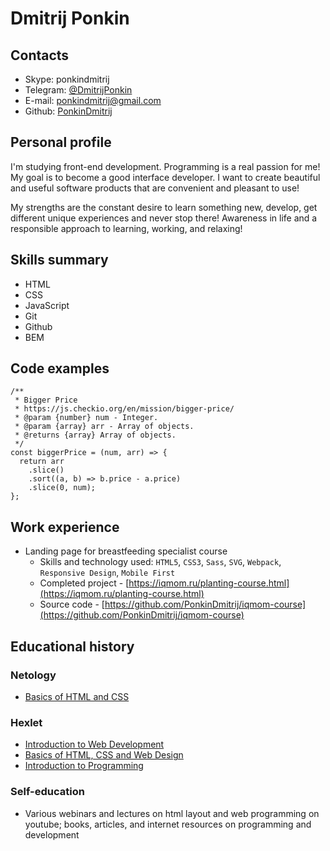 # Dmitrij Ponkin

## Contacts

- Skype: ponkindmitrij
- Telegram: [@DmitrijPonkin](https://t.me/DmitrijPonkin)
- E-mail: ponkindmitrij@gmail.com
- Github: [PonkinDmitrij](https://github.com/PonkinDmitrij)

## Personal profile

I'm studying front-end development. Programming is a real passion for me! My goal is to become a good interface developer. I want to create beautiful and useful software products that are convenient and pleasant to use!

My strengths are the constant desire to learn something new, develop, get different unique experiences and never stop there!
Awareness in life and a responsible approach to learning, working, and relaxing!

## Skills summary

- HTML
- CSS
- JavaScript
- Git
- Github
- BEM

## Code examples

```
/**
 * Bigger Price
 * https://js.checkio.org/en/mission/bigger-price/
 * @param {number} num - Integer.
 * @param {array} arr - Array of objects.
 * @returns {array} Array of objects.
 */
const biggerPrice = (num, arr) => {
  return arr
    .slice()
    .sort((a, b) => b.price - a.price)
    .slice(0, num);
};
```

## Work experience

- Landing page for breastfeeding specialist course
  - Skills and technology used: `HTML5`, `CSS3`, `Sass`, `SVG`, `Webpack`, `Responsive Design`, `Mobile First`
  - Completed project - [https://iqmom.ru/planting-course.html](https://iqmom.ru/planting-course.html)
  - Source code - [https://github.com/PonkinDmitrij/iqmom-course](https://github.com/PonkinDmitrij/iqmom-course)

## Educational history

### Netology

- [Basics of HTML and CSS](https://netology.ru/programs/html-css-base)

### Hexlet

- [Introduction to Web Development](https://ru.hexlet.io/courses/intro_to_web_development)
- [Basics of HTML, CSS and Web Design](https://ru.hexlet.io/courses/html)
- [Introduction to Programming](https://ru.hexlet.io/courses/introduction_to_programming)

### Self-education

- Various webinars and lectures on html layout and web programming on youtube; books, articles, and internet resources on programming and development
